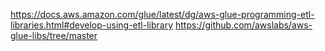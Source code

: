 
https://docs.aws.amazon.com/glue/latest/dg/aws-glue-programming-etl-libraries.html#develop-using-etl-library
https://github.com/awslabs/aws-glue-libs/tree/master
